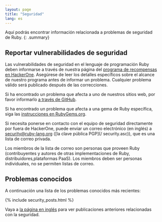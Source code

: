 ```yaml
---
layout: page
title: "Seguridad"
lang: es
---
```


Aquí podrás encontrar información relacionada a problemas de seguridad de Ruby.
{: .summary}

## Reportar vulnerabilidades de seguridad

Las vulnerabilidades de seguridad en el lenguaje de programación Ruby deben informarse a través de nuestra página del [programa de recompensas en HackerOne](https://hackerone.com/ruby). Asegúrese de leer los detalles específicos sobre el alcance de
nuestro programa antes de informar un problema. Cualquier problema válido
será publicado después de las correcciones.

Si ha encontrado un problema que afecta a uno de nuestros sitios web, por favor
informarlo [a través de GitHub](https://github.com/ruby/www.ruby-lang.org/issues/new).

Si ha encontrado un problema que afecta a una gema de Ruby específica, siga las
[instrucciones en RubyGems.org](http://guides.rubygems.org/security/#reporting-security-vulnerabilities).

Si necesita ponerse en contacto con el equipo de seguridad directamente por fuera
de HackerOne, puede enviar un correo electrónico (en inglés) a security@ruby-lang.org
([la clave pública PGP](/ security.asc)), que es una lista de correo privada.

Los miembros de la lista de correo son personas que proveen Ruby (contribuyentes y autores de otras implementaciones de Ruby, distribuidores,plataformas PaaS). Los miembros deben ser personas individuales, no se permiten listas de correo.

## Problemas conocidos

A continuación una lista de los problemas conocidos más recientes:

{% include security_posts.html %}

Vaya a [la página en inglés](/en/security/) para ver publicaciones anteriores relacionadas con la seguridad.
